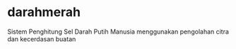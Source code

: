 # darahmerah
Sistem Penghitung Sel Darah Putih Manusia menggunakan pengolahan citra dan kecerdasan buatan
